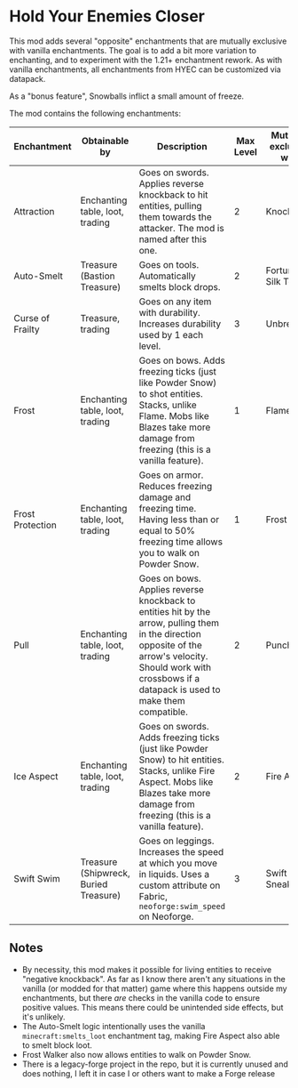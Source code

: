 # Hold Your Enemies Closer
This mod adds several "opposite" enchantments that are mutually exclusive with vanilla enchantments.
The goal is to add a bit more variation to enchanting, and to experiment with the 1.21+ enchantment rework. 
As with vanilla enchantments, all enchantments from HYEC can be customized via datapack.

As a "bonus feature", Snowballs inflict a small amount of freeze.

The mod contains the following enchantments:

| Enchantment      | Obtainable by                         | Description                                                                                                                                                                                                     | Max Level | Mutually exclusive with |
|------------------|---------------------------------------|-----------------------------------------------------------------------------------------------------------------------------------------------------------------------------------------------------------------|-----------|-------------------------|
| Attraction       | Enchanting table, loot, trading       | Goes on swords. Applies reverse knockback to hit entities, pulling them towards the attacker. The mod is named after this one.                                                                                  | 2         | Knockback               |
| Auto-Smelt       | Treasure (Bastion Treasure)           | Goes on tools. Automatically smelts block drops.                                                                                                                                                                | 2         | Fortune, Silk Touch     |
| Curse of Frailty | Treasure, trading                     | Goes on any item with durability. Increases durability used by 1 each level.                                                                                                                                    | 3         | Unbreaking              |
| Frost            | Enchanting table, loot, trading       | Goes on bows. Adds freezing ticks (just like Powder Snow) to shot entities. Stacks, unlike Flame. Mobs like Blazes take more damage from freezing (this is a vanilla feature).                                  | 1         | Flame                   |
| Frost Protection | Enchanting table, loot, trading       | Goes on armor. Reduces freezing damage and freezing time. Having less than or equal to 50% freezing time allows you to walk on Powder Snow.                                                                     | 1         | Frost                   |
| Pull             | Enchanting table, loot, trading       | Goes on bows. Applies reverse knockback to entities hit by the arrow, pulling them in the direction opposite of the arrow's velocity. Should work with crossbows if a datapack is used to make them compatible. | 2         | Punch                   |
| Ice Aspect       | Enchanting table, loot, trading       | Goes on swords. Adds freezing ticks (just like Powder Snow) to hit entities. Stacks, unlike Fire Aspect. Mobs like Blazes take more damage from freezing (this is a vanilla feature).                           | 2         | Fire Aspect             |
| Swift Swim       | Treasure (Shipwreck, Buried Treasure) | Goes on leggings. Increases the speed at which you move in liquids. Uses a custom attribute on Fabric, `neoforge:swim_speed` on Neoforge.                                                                       | 3         | Swift Sneak             |

## Notes
- By necessity, this mod makes it possible for living entities to receive "negative knockback". As far as I know there aren't any situations in the vanilla (or modded for that matter) game where this happens outside my enchantments, but there *are* checks in the vanilla code to ensure positive values. This means there could be unintended side effects, but it's unlikely.
- The Auto-Smelt logic intentionally uses the vanilla `minecraft:smelts_loot` enchantment tag, making Fire Aspect also able to smelt block loot.
- Frost Walker also now allows entities to walk on Powder Snow.
- There is a legacy-forge project in the repo, but it is currently unused and does nothing, I left it in case I or others want to make a Forge release